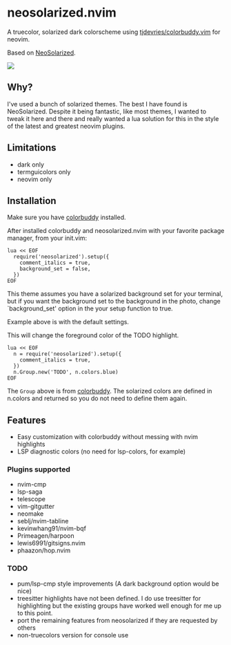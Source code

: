 # neosolarized.nvim

A truecolor, solarized dark colorscheme using [tjdevries/colorbuddy.vim](https://github.com/tjdevries/colorbuddy.vim) for neovim.

Based on [NeoSolarized](https://github.com/overcache/NeoSolarized).

![](https://github.com/svrana/neosolarized.nvim/blob/assets/assets/screenshot1.png)

## Why?

I've used a bunch of solarized themes. The best I have found is NeoSolarized. Despite it
being fantastic, like most themes, I wanted to tweak it here and there and really wanted a
lua solution for this in the style of the latest and greatest neovim plugins.


## Limitations

- dark only
- termguicolors only
- neovim only

## Installation

Make sure you have [colorbuddy](https://github.com/tjdevries/colorbuddy.vim) installed.

After installed colorbuddy and neosolarized.nvim with your favorite package manager, from your init.vim:

```
lua << EOF
  require('neosolarized').setup({
    comment_italics = true,
    background_set = false,
  })
EOF
```

This theme assumes you have a solarized background set for your terminal, but if you want the
background set to the background in the photo, change `background_set' option in the your
setup function to true.

Example above is with the default settings.

This will change the foreground color of the TODO highlight.

```
lua << EOF
  n = require('neosolarized').setup({
    comment_italics = true,
  })
  n.Group.new('TODO', n.colors.blue)
EOF
```

The `Group` above is from [colorbuddy](https://github.com/tjdevries/colorbuddy.vim). The
solarized colors are defined in n.colors and returned so you do not need to define them
again.

## Features

- Easy customization with colorbuddy without messing with nvim highlights
- LSP diagnostic colors (no need for lsp-colors, for example)

### Plugins supported

- nvim-cmp
- lsp-saga
- telescope
- vim-gitgutter
- neomake
- seblj/nvim-tabline
- kevinwhang91/nvim-bqf
- Primeagen/harpoon
- lewis6991/gitsigns.nvim
- phaazon/hop.nvim

### TODO

- pum/lsp-cmp style improvements (A dark background option would be nice)
- treesitter highlights have not been defined. I do use treesitter for highlighting but
  the existing groups have worked well enough for me up to this point.
- port the remaining features from neosolarized if they are requested by others
- non-truecolors version for console use
